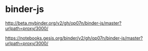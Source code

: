 # binder-js

http://beta.mybinder.org/v2/gh/op07n/binder-js/master?urlpath=proxy/3000/

https://notebooks.gesis.org/binder/v2/gh/op07n/binder-js/master?urlpath=proxy/3000/
